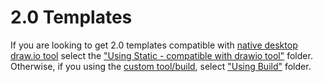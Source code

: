 # 2.0 Templates

If you are looking to get 2.0 templates compatible with [native desktop draw.io tool](https://github.ibm.com/ibmcloud/ibm-cloud-stencils/tree/master#compatible-with-drawio-application) select the ["Using Static - compatible with drawio tool"](/drawio/templates/v2.0/Using%20Static%20-%20compatible%20with%20drawio%20tool) folder. Otherwise, if you using the [custom tool/build](https://github.ibm.com/ibmcloud/ibm-cloud-stencils/tree/master#temporary-custom-build), select ["Using Build"](/drawio/templates/v2.0/Using%20Build) folder.